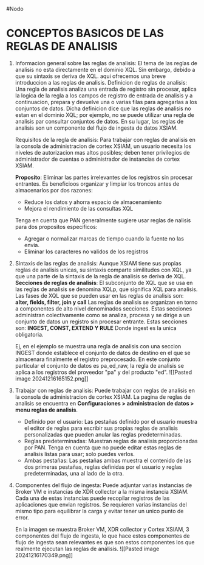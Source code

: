 #Nodo

# CONCEPTOS BASICOS DE LAS REGLAS DE ANALISIS
1. Informacion general sobre las reglas de analisis: El tema de las reglas de analisis no esta directamente en el dominio XQL. Sin embargo, debido a que su sintaxis se deriva de XQL. aqui ofrecemos una breve introduccion a las reglas de analisis.
   Definicion de reglas de analisis: Una regla de analisis analiza una entrada de registro sin procesar, aplica la logica de la regla a los campos de registro de entrada de analisis y a continuacion, prepara y devuelve una o varias filas para agregarlas a los conjuntos de datos. Dicha definicion dice que las reglas de analisis no estan en el dominio XQL; por ejemplo, no se puede utilizar una regla de analisis par consultar conjuntos de datos. En su lugar, las reglas de analisis son un componente del flujo de ingesta de datos XSIAM.
   
   Requisitos de la regla de analisis: Para trabajar con reglas de analisis en la consola de administracion de cortex XSIAM, un usuario necesita los niveles de autorizacion mas altos posibles; deben tener privilegios de administrador de cuentas o administrador de instancias de cortex XSIAM.
   
   **Proposito**: Eliminar las partes irrelevantes de los registros sin procesar entrantes. Es beneficioos organizar y limpiar los troncos antes de almacenarlos por dos razones:
   - Reduce los datos y ahorra espacio de almacenamiento
   - Mejora el rendimiento de las consultas XQL
     
    Tenga en cuenta que PAN generalmente sugiere usar reglas de nalisis para dos propositos especificos:
    - Agregar o normalizar marcas de tiempo cuando la fuente no las envia.
    - Eliminar los caracteres no validos de los registros

2. Sintaxis de las reglas de analisis: Aunque XSIAM tiene sus propias reglas de analisis unicas, su sintaxis comparte similitudes con XQL, ya que una parte de la sintaxis de la regla de analisis se deriva de XQL.
   **Secciones de reglas de analisis**: El subconjunto de XQL que se usa en las reglas de analisis se denomina XQLp, que significa XQL para analisis. Las fases de XQL que se pueden usar en las reglas de analisis son: **alter, fields, filter, join y call**
   Las reglas de analisis se organizan en torno a componentes de alto nivel denominados secciones. Estas secciones administran colectivamente como se analiza, procesa y se dirige a un conjunto de datos un registro sin procesar entrante. Estas secciones son: **INGEST, CONST, EXTEND Y RULE** Donde ingest es la unica obligatoria.
   
   Ej, en el ejemplo se muestra una regla de analisis con una seccion INGEST donde establece el conjunto de datos de destino en el que se almacenara finalmente el registro preprocesado. En este conjunto particular el conjunto de datos es pa_ed_raw, la regla de analisis se aplica a los registros del proveedor "pa" y del producto "ed".
   ![[Pasted image 20241216165152.png]]
   
3. Trabajar con reglas de analisis: Puede trabajar con reglas de analisis en la consola de administracion de cortex XSIAM. La pagina de reglas de analisis se encuentra en **Configuraciones > administracion de datos > menu reglas de analisis**.
   
   - Definido por el usuario: Las pestañas definido por el usuario muestra el editor de reglas para escribir sus propias reglas de analisis personalizadas que pueden anular las reglas predeterminadas.
   - Reglas predeterminadas: Muestran reglas de analisis proporcionadas por PAN. Tenga en cuenta que no puede editar estas reglas de analisis listas para usar; solo puedes verlos.
   - Ambas pestañas: Las pestañas ambas muestra el contenido de las dos primeras pestañas, reglas definidas por el usuario y reglas predeterminadas, una al lado de la otra.

4. Componentes del flujo de ingesta: Puede adjuntar varias instancias de Broker VM e instancias de XDR collector a la misma instancia XSIAM. Cada una de estas instancias puede recopilar registros de las aplicaciones que envian registros. Se requieren varias instancias del mismo tipo para equilibrar la carga y evitar tener un unico punto de error.
   
   En la imagen se muestra Broker VM, XDR collector y Cortex XSIAM, 3 componentes del flujo de ingesta, lo que hace estos componentes de flujo de ingesta sean relevantes es que son estos componentes los que realmente ejecutan las reglas de análisis.
   ![[Pasted image 20241216170349.png]]
   
   